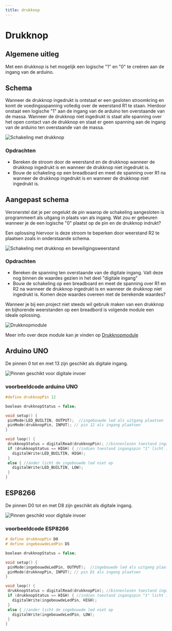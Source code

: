 ```yaml
---
title: drukknop
---
```


# Drukknop
## Algemene uitleg

Met een drukknop is het mogelijk een logische "1" en "0" te creëren aan de ingang van de arduino.

## Schema

Wanneer de drukknop ingedrukt is ontstaat er een gesloten stroomkring en komt de voedingsspanning volledig over de weerstand R1 te staan. Hierdoor onstaat een logische "1" aan de ingang van de arduino ten overstaande van de massa.
Wanneer de drukknop niet ingedrukt is staat alle spanning over het open contact van de drukknop en staat er geen spanning aan de ingang van de arduino ten overstaande van de massa.

![Schakeling met drukknop](./assets/digitale_invoer1.png)

### Opdrachten
 * Bereken de stroom door de weerstand en de drukknop wanneer de drukknop ingedrukt is en wanneer de drukknop niet ingedrukt is.
 * Bouw de schakeling op een breadboard en meet de spanning over R1 na wanneer de drukknop ingedrukt is en wanneer de drukknop niet ingedrukt is.

 ## Aangepast schema

 Veronerstel dat je per ongelukt de pin waarop de schakeling aangesloten is programmeert als uitgang in plaats van als ingang. Wat zou er gebeuren wanneer je de een logische "0" plaatst op de pin en de drukknop indrukt?

 Een oplossing hiervoor is deze stroom te beperken door weerstand R2 te plaatsen zoals in onderstaande schema.

![Schakeling met drukknop en beveiligingsweerstand](./assets/digitale_invoer2.png)

### Opdrachten
 * Bereken de spanning ten overstaande van de digitale ingang. Valt deze nog binnen de waardes gezien in het deel "digitale ingang"
 * Bouw de schakeling op een breadboard en meet de spanning over R1 en R2 na wanneer de drukknop ingedrukt is en wanneer de drukknop niet ingedrukt is. Komen deze waardes overeen met de berekende waardes?

Wanneer je bij een project niet steeds wil gebruik maken van een drukknop en bijhorende weerstanden op een breadbord is volgende module een ideale oplossing.


![Drukknopmodule](./assets/drukknopModule.png)

Meer info over deze module kan je vinden op [Drukknopmodule](https://opencircuit.nl/Product/Drukknop-module-Zwart)

## Arduino UNO

De pinnen 0 tot en met 13 zijn geschikt als digitale ingang.

![Pinnen geschikt voor digitale invoer](./assets/digitale_invoer.png)

 ### voorbeeldcode arduino UNO

 ```cpp
#define drukknopPin 12

boolean drukknopStatus = false;

void setup() {
  pinMode(LED_BUILTIN, OUTPUT);  //ingebouwde led als uitgang plaatsen
  pinMode(drukknopPin, INPUT); // pin 12 als ingang plaatsen
}

void loop() {
  drukknopStatus = digitalRead(drukknopPin); //binnenlezen toestand ingang
  if (drukknopStatus == HIGH) { //indien toestand ingangspin "1" licht ingebouwde led op
    digitalWrite(LED_BUILTIN, HIGH);
  }
  else { //ander licht de ingebouwde led niet op
    digitalWrite(LED_BUILTIN, LOW);
  }
}
```

## ESP8266

De pinnen D0 tot en met D8 zijn geschikt als digitale ingang.

![Pinnen geschikt voor digitale invoer](./assets/ESP8266Pinlayout.jpg)

 ### voorbeeldcode ESP8266

 ```cpp
# define drukknopPin D0
# define ingebouwdeLedPin D5

boolean drukknopStatus = false;

void setup() {
  pinMode(ingebouwdeLedPin, OUTPUT);  //ingebouwde led als uitgang plaatsen
  pinMode(drukknopPin, INPUT); // pin D1 als ingang plaatsen
}

void loop() {
  drukknopStatus = digitalRead(drukknopPin); //binnenlezen toestand ingang
  if (drukknopStatus == HIGH) { //indien toestand ingangspin "1" licht ingebouwde led op
    digitalWrite(ingebouwdeLedPin, HIGH);
  }
  else { //ander licht de ingebouwde led niet op
    digitalWrite(ingebouwdeLedPin, LOW);
  }
}
```